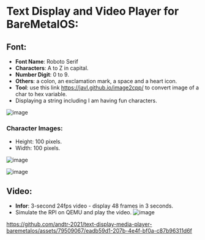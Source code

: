 # Text Display and Video Player for BareMetalOS:

## Font:
- **Font Name**: Roboto Serif
- **Characters**: A to Z in capital.
- **Number Digit**: 0 to 9.
- **Others**: a colon, an exclamation mark, a space and a heart icon.
- **Tool**: use this link https://javl.github.io/image2cpp/ to convert image of a char to hex variable. 
- Displaying a string including I am having fun characters.

![image](https://github.com/andtr-2021/VideoFontOnBareMetalOS/assets/79509067/ce864ff8-fdba-43dd-9cba-e5dd1337f5b8)

### Character Images: 
- Height: 100 pixels.
- Width: 100 pixels.
  
![image](https://github.com/andtr-2021/text-display-media-player-baremetalos/assets/79509067/c44d8350-dcd5-452f-8726-bea5826992ce)

![image](https://github.com/andtr-2021/text-display-media-player-baremetalos/assets/79509067/ef82bc39-e3d3-4e10-9327-3d315fa86f9f)

## Video:
- **Infor**: 3-second 24fps video - display 48 frames in 3 seconds. 
- Simulate the RPI on QEMU and play the video.
![image](https://github.com/andtr-2021/VideoFontOnBareMetalOS/assets/79509067/36583986-84f3-44f9-be12-dcaea3bf0142)

https://github.com/andtr-2021/text-display-media-player-baremetalos/assets/79509067/eadb59d1-207b-4e4f-bf0a-c87b96311d6f

